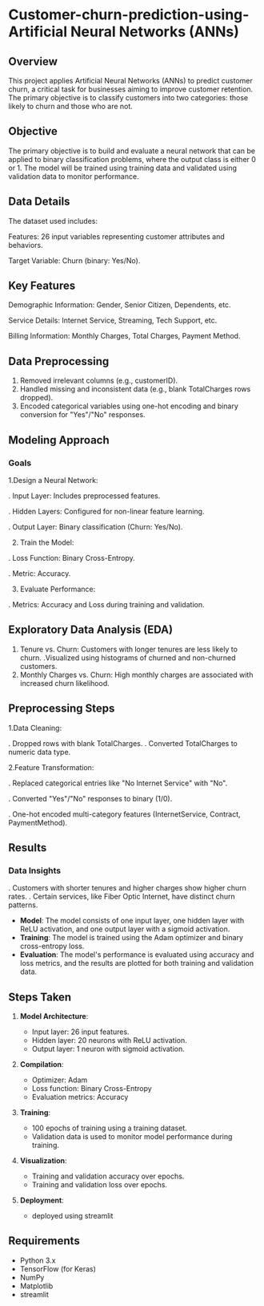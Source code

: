 # Customer-churn-prediction-using- Artificial Neural Networks (ANNs)


## Overview

This project applies Artificial Neural Networks (ANNs) to predict customer churn, a critical task for businesses aiming to improve customer retention. The primary objective is to classify customers into two categories: those likely to churn and those who are not.

## Objective

The primary objective is to build and evaluate a neural network that can be applied to binary classification problems, where the output class is either 0 or 1. The model will be trained using training data and validated using validation data to monitor performance.

## Data Details

The dataset used includes:

Features: 26 input variables representing customer attributes and behaviors.

Target Variable: Churn (binary: Yes/No).

## Key Features

Demographic Information: Gender, Senior Citizen, Dependents, etc.

Service Details: Internet Service, Streaming, Tech Support, etc.

Billing Information: Monthly Charges, Total Charges, Payment Method.

## Data Preprocessing

1) Removed irrelevant columns (e.g., customerID).
2) Handled missing and inconsistent data (e.g., blank TotalCharges rows dropped).
3) Encoded categorical variables using one-hot encoding and binary conversion for "Yes"/"No" responses.
   
## Modeling Approach

### Goals

1.Design a Neural Network:

  . Input Layer: Includes preprocessed features. 
 
  . Hidden Layers: Configured for non-linear feature learning.
 
  . Output Layer: Binary classification (Churn: Yes/No).
        
2. Train the Model:
   
. Loss Function: Binary Cross-Entropy.

. Metric: Accuracy.

3. Evaluate Performance:
   
. Metrics: Accuracy and Loss during training and validation.

## Exploratory Data Analysis (EDA)
1. Tenure vs. Churn: Customers with longer tenures are less likely to churn.
    .Visualized using histograms of churned and non-churned customers.
2. Monthly Charges vs. Churn: High monthly charges are associated with increased churn likelihood.

## Preprocessing Steps

1.Data Cleaning:

  . Dropped rows with blank TotalCharges.
  . Converted TotalCharges to numeric data type.
    
2.Feature Transformation:

  . Replaced categorical entries like "No Internet Service" with "No".
  
  . Converted "Yes"/"No" responses to binary (1/0).
  
  . One-hot encoded multi-category features (InternetService, Contract, PaymentMethod).

## Results
### Data Insights
. Customers with shorter tenures and higher charges show higher churn rates.
. Certain services, like Fiber Optic Internet, have distinct churn patterns.

- **Model**: The model consists of one input layer, one hidden layer with ReLU activation, and one output layer with a sigmoid activation.
- **Training**: The model is trained using the Adam optimizer and binary cross-entropy loss.
- **Evaluation**: The model's performance is evaluated using accuracy and loss metrics, and the results are plotted for both training and validation data.

## Steps Taken

1. **Model Architecture**: 
    - Input layer: 26 input features.
    - Hidden layer: 20 neurons with ReLU activation.
    - Output layer: 1 neuron with sigmoid activation.
    
2. **Compilation**:
    - Optimizer: Adam
    - Loss function: Binary Cross-Entropy
    - Evaluation metrics: Accuracy

3. **Training**: 
    - 100 epochs of training using a training dataset.
    - Validation data is used to monitor model performance during training.

4. **Visualization**: 
    - Training and validation accuracy over epochs.
    - Training and validation loss over epochs.
      
5. **Deployment**:
   - deployed using streamlit

## Requirements

- Python 3.x
- TensorFlow (for Keras)
- NumPy
- Matplotlib
- streamlit



